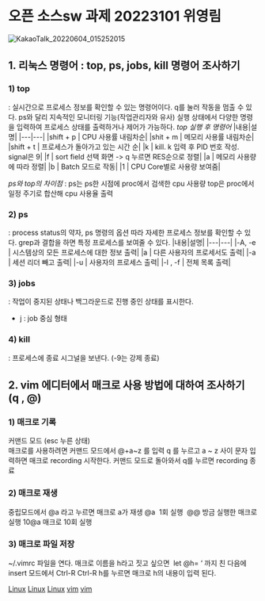 # 오픈 소스sw 과제 20223101 위영림 
![KakaoTalk_20220604_015252015](https://user-images.githubusercontent.com/106826654/171910374-c0f0a973-43c0-4367-a682-c19f08c1640e.jpg)


## 1. 리눅스 명령어 : top, ps, jobs, kill 명령어 조사하기
### 1) top
 : 실시간으로 프로세스 정보를 확인할 수 있는 명령어이다. q를 눌러 작동을 멈출 수 있다. ps와 달리 지속적인 모니터링 기능(작업관리자와 유사)
실행 상태에서 다양한 명령을 입력하여 프로세스 상태를 출력하거나 제어가 가능하다.
*top 실행 후 명령어*
|내용|설명|
|---|---|
|shift + p | CPU 사용률 내림차순|
|shit + m | 메모리 사용률 내림차순|
|shift + t | 프로세스가 돌아가고 있는 시간 순|
|k | kill. k 입력 후 PID 번호 작성. signal은 9|
|f | sort field 선택 화면 -> q 누르면 RES순으로 정렬|
|a | 메모리 사용량에 따라 정렬|
|b | Batch 모드로 작동|
|1 | CPU Core별로 사용량 보여줌|

*ps와 top의 차이점*
: ps는 ps한 시점에 proc에서 검색한 cpu 사용량
top은 proc에서 일정 주기로 합산해 cpu 사용율 출력

### 2) ps 
: process status의 약자, ps 명령의 옵션 따라 자세한 프로세스 정보를 확인할 수 있다. grep과 결합을 하면 특정 프로세스를 보여줄 수 있다.
|내용|설명|
|---|---|
|-A, -e | 시스템상의 모든 프로세스에 대한 정보 출력|
|a | 다른 사용자의 프로세서도 출력|
|-a | 세션 리더 빼고 출력|
|-u | 사용자의 프로세스 출력|
|-l , -f | 전체 목록 출력|

### 3) jobs
 : 작업이 중지된 상태나 백그라운드로 진행 중인 상태를 표시한다. 
- j : job 중심 형태
### 4) kill 
: 프로세스에 종료 시그널을 보낸다. (-9는 강제 종료)

## 2. vim 에디터에서 매크로 사용 방법에 대하여 조사하기 (q , @)
### 1) 매크로 기록
커맨드 모드 (esc 누른 상태)  
매크로를 사용하려면 커맨드 모드에서 @+a~z 를 입력
q 를 누르고 a ~ z 사이 문자 입력하면 매크로 recording 시작한다. 커맨드 모드로 돌아와서 q를 누르면 recording 종료

### 2) 매크로 재생
중립모드에서 @a 라고 누르면 매크로 a가 재생
@a  1회 실행 
@@ 방금 실행한 매크로 실행
10@a 매크로 10회 실행

### 3) 매크로 파일 저장
 ~/.vimrc 파일을 연다.
매크로 이름을 h라고 짓고 싶으면
 let @h= ‘ 까지 친 다음에 insert 모드에서 Ctrl-R Ctrl-R h를 누르면 매크로 h의 내용이 입력 된다.

[Linux](https://zzsza.github.io/development/2018/07/18/linux-top/)
[Linux](https://yurmu.tistory.com/12)
[Linux](https://imjeongwoo.tistory.com/71)
[vim](https://forcecore.tistory.com/1255)
[vim](https://booolean.tistory.com/849)

 



